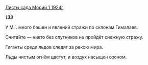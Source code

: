 [Листы сада Мории 1 1924г](https://127.0.0.1:4002/agni/1924)

___133___

У М.˙. много башен и явлений стражи по склонам Гималаев.   

Считайте — никто без спутников не пройдёт снежную стражу.   

Гиганты среди льдов следят за рекою мира.   

Льды чистым огнём цветут, и воздух насыщен озоном.   

